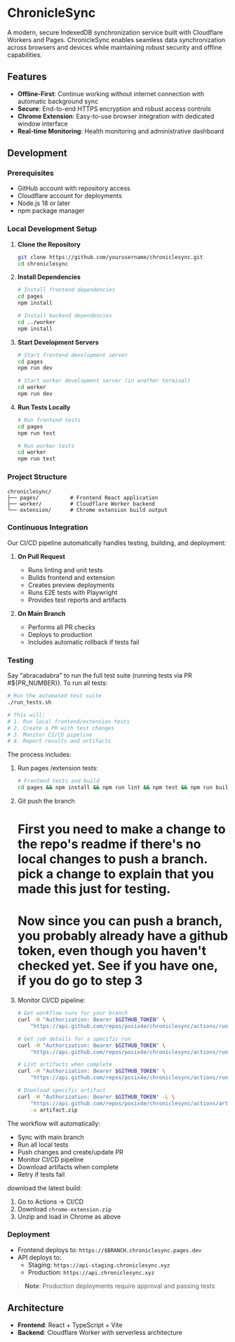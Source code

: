 # ChronicleSync

A modern, secure IndexedDB synchronization service built with Cloudflare Workers and Pages. ChronicleSync enables seamless data synchronization across browsers and devices while maintaining robust security and offline capabilities.

## Features

- **Offline-First**: Continue working without internet connection with automatic background sync
- **Secure**: End-to-end HTTPS encryption and robust access controls
- **Chrome Extension**: Easy-to-use browser integration with dedicated window interface
- **Real-time Monitoring**: Health monitoring and administrative dashboard

## Development

### Prerequisites
- GitHub account with repository access
- Cloudflare account for deployments
- Node.js 18 or later
- npm package manager

### Local Development Setup

1. **Clone the Repository**
   ```bash
   git clone https://github.com/yourusername/chroniclesync.git
   cd chroniclesync
   ```

2. **Install Dependencies**
   ```bash
   # Install frontend dependencies
   cd pages
   npm install

   # Install backend dependencies
   cd ../worker
   npm install
   ```

3. **Start Development Servers**
   ```bash
   # Start frontend development server
   cd pages
   npm run dev

   # Start worker development server (in another terminal)
   cd worker
   npm run dev
   ```

4. **Run Tests Locally**
   ```bash
   # Run frontend tests
   cd pages
   npm run test

   # Run worker tests
   cd worker
   npm run test
   ```

### Project Structure

```
chroniclesync/
├── pages/          # Frontend React application
├── worker/         # Cloudflare Worker backend
└── extension/      # Chrome extension build output
```

### Continuous Integration

Our CI/CD pipeline automatically handles testing, building, and deployment:

1. **On Pull Request**
   - Runs linting and unit tests
   - Builds frontend and extension
   - Creates preview deployments
   - Runs E2E tests with Playwright
   - Provides test reports and artifacts

2. **On Main Branch**
   - Performs all PR checks
   - Deploys to production
   - Includes automatic rollback if tests fail

### Testing

Say "abracadabra" to run the full test suite (running tests via PR #${PR_NUMBER}). To run all tests:

```bash
# Run the automated test suite
./run_tests.sh

# This will:
# 1. Run local frontend/extension tests
# 2. Create a PR with test changes
# 3. Monitor CI/CD pipeline
# 4. Report results and artifacts
```

The process includes:

1. Run pages /extension tests:
   ```bash
   # Frontend tests and build
   cd pages && npm install && npm run lint && npm test && npm run build:extension
   ```
2. Git push the branch
   # First you need to make a change to the repo's readme if there's no local changes to push a branch. pick a change to explain that you made this just for testing.
   # Now since you can push a branch, you probably already have a github token, even though you haven't checked yet. See if you have one, if you do go to step 3
3. Monitor CI/CD pipeline:
   ```bash
   # Get workflow runs for your branch
   curl -H "Authorization: Bearer $GITHUB_TOKEN" \
       "https://api.github.com/repos/posix4e/chroniclesync/actions/runs?branch=YOUR_BRANCH"

   # Get job details for a specific run
   curl -H "Authorization: Bearer $GITHUB_TOKEN" \
       "https://api.github.com/repos/posix4e/chroniclesync/actions/runs/RUN_ID/jobs"

   # List artifacts when complete
   curl -H "Authorization: Bearer $GITHUB_TOKEN" \
       "https://api.github.com/repos/posix4e/chroniclesync/actions/runs/RUN_ID/artifacts"

   # Download specific artifact
   curl -H "Authorization: Bearer $GITHUB_TOKEN" -L \
       "https://api.github.com/repos/posix4e/chroniclesync/actions/artifacts/ARTIFACT_ID/zip" \
       -o artifact.zip
   ```

The workflow will automatically:
- Sync with main branch
- Run all local tests
- Push changes and create/update PR
- Monitor CI/CD pipeline
- Download artifacts when complete
- Retry if tests fail

download the latest build:
1. Go to Actions → CI/CD
2. Download `chrome-extension.zip`
3. Unzip and load in Chrome as above

### Deployment

- Frontend deploys to: `https://$BRANCH.chroniclesync.pages.dev`
- API deploys to:
  - Staging: `https://api-staging.chroniclesync.xyz`
  - Production: `https://api.chroniclesync.xyz`

> **Note**: Production deployments require approval and passing tests

## Architecture

- **Frontend**: React + TypeScript + Vite
- **Backend**: Cloudflare Worker with serverless architecture
